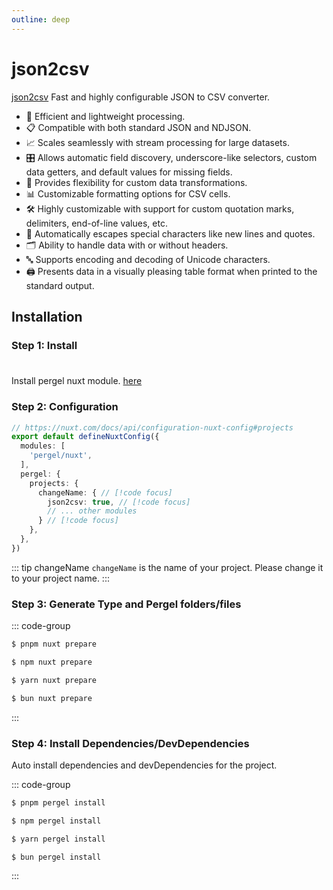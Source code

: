 ```yaml
---
outline: deep
---
```


# json2csv

[json2csv](https://github.com/juanjoDiaz/json2csv) Fast and highly configurable JSON to CSV converter.

- 🚀 Efficient and lightweight processing.
- 📋 Compatible with both standard JSON and NDJSON.
- 📈 Scales seamlessly with stream processing for large datasets.
- 🎛️ Allows automatic field discovery, underscore-like selectors, custom data getters, and default values for missing fields.
- 🔄 Provides flexibility for custom data transformations.
- 📊 Customizable formatting options for CSV cells.
- 🛠️ Highly customizable with support for custom quotation marks, delimiters, end-of-line values, etc.
- 🧊 Automatically escapes special characters like new lines and quotes.
- 🗂️ Ability to handle data with or without headers.
- 🔤 Supports encoding and decoding of Unicode characters.
- 🖨️ Presents data in a visually pleasing table format when printed to the standard output.

## Installation

### Step 1: Install
<div class="tip custom-block" style="padding-top: 8px">

Install pergel nuxt module. [here](../../../guide/nuxt-installation.md)

</div>


### Step 2: Configuration

```ts twoslash [nuxt.config.ts]
// https://nuxt.com/docs/api/configuration-nuxt-config#projects
export default defineNuxtConfig({
  modules: [
    'pergel/nuxt',
  ],
  pergel: {
    projects: {
      changeName: { // [!code focus]
        json2csv: true, // [!code focus]
        // ... other modules
      } // [!code focus]
    },
  },
})
```

<!-- automd:changeName -->

::: tip changeName
`changeName` is the name of your project. Please change it to your project name.
:::

<!-- /automd -->

### Step 3: Generate Type and Pergel folders/files

::: code-group

```sh [pnpm]
$ pnpm nuxt prepare
```

```sh [npm]
$ npm nuxt prepare
```

```sh [yarn]
$ yarn nuxt prepare
```

```sh [bun]
$ bun nuxt prepare
```

:::

### Step 4: Install Dependencies/DevDependencies

Auto install dependencies and devDependencies for the project.

::: code-group

```sh [pnpm]
$ pnpm pergel install
```

```sh [npm]
$ npm pergel install
```

```sh [yarn]
$ yarn pergel install
```

```sh [bun]
$ bun pergel install
```

:::